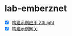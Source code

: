 # lab-emberznet

* [x] [构建示例应用 Z3Light](./build-sample-app-z3light/README.md)
* [x] [构建示例网关](./build-sample-gateway/README.md)
